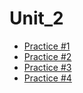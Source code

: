 # Unit_2

* [Practice #1](Practice_1)
* [Practice #2](Practice_2)
* [Practice #3](Practice_3)
* [Practice #4](Practica_4)


